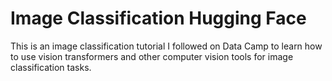 # Image Classification Hugging Face
This is an image classification tutorial I followed on Data Camp to learn how to use vision transformers and other computer vision tools for image classification tasks.
